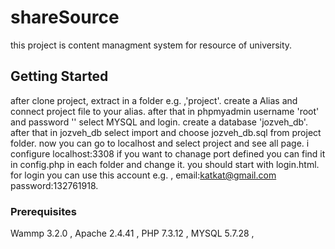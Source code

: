# shareSource

this project is content managment system for resource of university.

## Getting Started

after clone project, extract in a folder e.g. ,'project'. 
create a Alias and connect project file to your alias. 
after that in phpmyadmin username 'root' and password '' select MYSQL and login. 
create a database 'jozveh_db'. 
after that in jozveh_db select import and choose jozveh_db.sql from project folder. 
now you can go to localhost and select project and see all page. 
i configure localhost:3308 if you want to chanage port defined you can find it in config.php in each folder and change it. 
you should start with login.html. 
for login you can use this account e.g. , email:katkat@gmail.com password:132761918. 

### Prerequisites

Wammp 3.2.0 ,
Apache 2.4.41 ,
PHP 7.3.12 ,
MYSQL 5.7.28 ,

